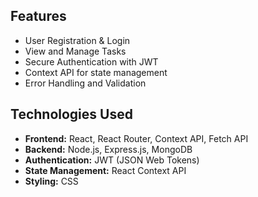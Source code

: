 ## Features

- User Registration & Login
- View and Manage Tasks
- Secure Authentication with JWT
- Context API for state management
- Error Handling and Validation

## Technologies Used

- **Frontend:** React, React Router, Context API, Fetch API
- **Backend:** Node.js, Express.js, MongoDB
- **Authentication:** JWT (JSON Web Tokens)
- **State Management:** React Context API
- **Styling:** CSS
